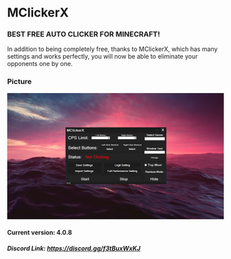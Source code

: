 # MClickerX
### BEST FREE AUTO CLICKER FOR MINECRAFT!
In addition to being completely free, thanks to MClickerX, which has many settings and works perfectly, you will now be able to eliminate your opponents one by one.

### Picture
![Screenshot](pc2.png)


#### Current version: 4.0.8

##### Discord Link: https://discord.gg/f3tBuxWxKJ
